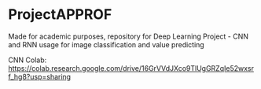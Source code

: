 # ProjectAPPROF
Made for academic purposes, repository for Deep Learning Project - CNN and RNN usage for image classification and value predicting

CNN Colab: https://colab.research.google.com/drive/16GrVVdJXco9TlUgGRZqIe52wxsrf_hg8?usp=sharing
